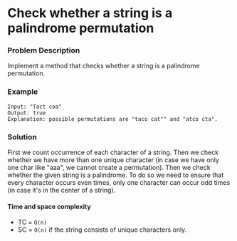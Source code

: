 # Check whether a string is a palindrome permutation

### Problem Description

Implement a method that checks whether a string is a palindrome permutation.

### Example
```
Input: "Tact coa"
Output: true
Explanation: possible permutations are "taco cat"" and "atco cta".
```

### Solution

First we count occurrence of each character of a string.
Then we check whether we have more than one unique character (in case we have only one char like "aaa", we cannot create a permutation).
Then we check whether the given string is a palindrome. To do so we need to ensure that every character occurs even times, only one character can occur odd times (in case it's in the center of a string).

#### Time and space complexity
* TC = `O(n)`
* SC = `O(n)` if the string consists of unique characters only.

